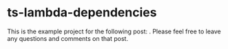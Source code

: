 # ts-lambda-dependencies

This is the example project for the following post: [](). Please feel free to leave any questions and comments on that post.
